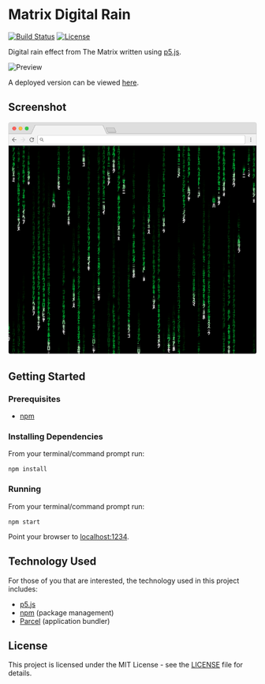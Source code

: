 # Matrix Digital Rain

[![Build Status](https://img.shields.io/github/actions/workflow/status/vanillaSlice/the-mono/matrix-digital-rain.yml?branch=main)](https://github.com/vanillaSlice/the-mono/actions?query=workflow%3AMatrix-Digital-Rain+branch%3Amain)
[![License](https://img.shields.io/badge/license-MIT-green)](LICENSE)

Digital rain effect from The Matrix written using [p5.js](https://p5js.org/).

![Preview](./images/preview-1.gif)

A deployed version can be viewed [here](https://matrixdigitalrain.mikelowe.xyz/).

## Screenshot

![Screenshot](./images/screenshot-1.png)

## Getting Started

### Prerequisites

* [npm](https://www.npmjs.com/)

### Installing Dependencies

From your terminal/command prompt run:

```
npm install
```

### Running

From your terminal/command prompt run:

```
npm start
```

Point your browser to [localhost:1234](http://localhost:1234).

## Technology Used

For those of you that are interested, the technology used in this project includes:

* [p5.js](https://p5js.org/)
* [npm](https://www.npmjs.com/) (package management)
* [Parcel](https://parceljs.org/) (application bundler)

## License

This project is licensed under the MIT License - see the [LICENSE](LICENSE) file for details.
